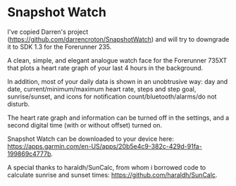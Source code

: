 # Snapshot Watch
I've copied Darren's project (https://github.com/darrencroton/SnapshotWatch) and will try to downgrade it to SDK 1.3 for the Forerunner 235.

A clean, simple, and elegant analogue watch face for the Forerunner 735XT that plots a heart rate graph of your last 4 hours in the background.

In addition, most of your daily data is shown in an unobtrusive way: day and date, current/minimum/maximum heart rate, steps and step goal, sunrise/sunset, and icons for notification count/bluetooth/alarms/do not disturb. 

The heart rate graph and information can be turned off in the settings, and a second digital time (with or without offset) turned on.

Snapshot Watch can be downloaded to your device here: https://apps.garmin.com/en-US/apps/20b5e4c9-382c-429d-91fa-199869c4777b.

A special thanks to haraldh/SunCalc, from whom i borrowed code to calculate sunrise and sunset times: https://github.com/haraldh/SunCalc.
